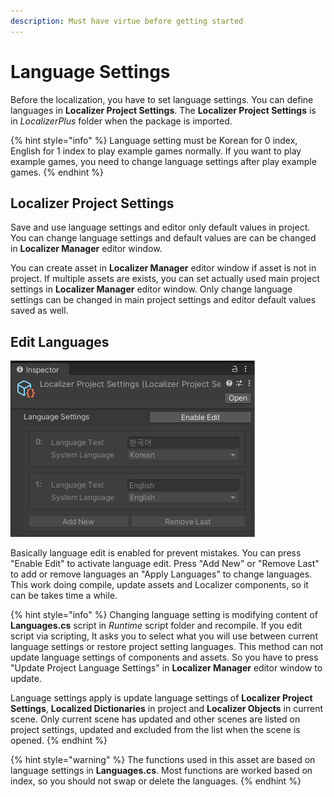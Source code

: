 ```yaml
---
description: Must have virtue before getting started
---
```


# Language Settings

Before the localization, you have to set language settings. You can define languages in **Localizer Project Settings**. The **Localizer Project Settings** is in _LocalizerPlus_ folder when the package is imported.

{% hint style="info" %}
Language setting must be Korean for 0 index, English for 1 index to play example games normally. If you want to play example games, you need to change language settings after play example games.
{% endhint %}

## Localizer Project Settings

Save and use language settings and editor only default values in project. You can change language settings and default values are can be changed in **Localizer Manager** editor window.

You can create asset in **Localizer Manager** editor window if asset is not in project. If multiple assets are exists, you can set actually used main project settings in **Localizer Manager** editor window. Only change language settings can be changed in main project settings and editor default values saved as well.

## Edit Languages

![](.gitbook/assets/language_settings_projectsettings.png)

Basically language edit is enabled for prevent mistakes. You can press "Enable Edit" to activate language edit. Press "Add New" or "Remove Last" to add or remove languages an "Apply Languages" to change languages. This work doing compile, update assets and Localizer components, so it can be takes time a while.

{% hint style="info" %}
Changing language setting is modifying content of **Languages.cs** script in _Runtime_ script folder and recompile. If you edit script via scripting, It asks you to select what you will use between current language settings or restore project setting languages. This method can not update language settings of components and assets. So you have to press "Update Project Language Settings" in **Localizer Manager** editor window to update.

Language settings apply is update language settings of **Localizer Project Settings**, **Localized Dictionaries** in project and **Localizer Objects** in current scene. Only current scene has updated and other scenes are listed on project settings, updated and excluded from the list when the scene is opened.
{% endhint %}

{% hint style="warning" %}
The functions used in this asset are based on language settings in **Languages.cs**. Most functions are worked based on index, so you should not swap or delete the languages.
{% endhint %}

